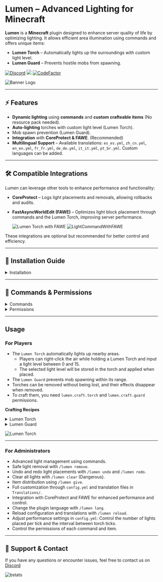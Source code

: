 # Lumen – Advanced Lighting for Minecraft

**Lumen** is a **Minecraft** plugin designed to enhance server quality of life by optimizing lighting. It allows efficient area illumination using commands and offers unique items:

- **Lumen Torch** – Automatically lights up the surroundings with custom light level.
- **Lumen Guard** – Prevents hostile mobs from spawning.

[![Discord](https://img.shields.io/discord/1079917552588816484?label=Discord&logo=discord&logoColor=white&color=31FFA3&style=for-the-badge)](https://erosmari.com/discord) ![](https://img.shields.io/badge/Made%20with-%E2%9D%A4%EF%B8%8F%20by%20stargaze-31FFA3?style=for-the-badge) [![CodeFactor](https://img.shields.io/codefactor/grade/github/soystargaze/lumen?style=for-the-badge&logo=codefactor&logoColor=white&color=31FFA3)](https://www.codefactor.io/repository/github/soystargaze/lumen)

![Banner Logo](https://cdn.modrinth.com/data/izTZx6gw/images/ed1c78a69e6aba737ccc687acc242140fcce6299.png)

---

## ⚡️ Features

- **Dynamic lighting** using **commands** and **custom crafteable items** (No resource pack needed).
- **Auto-lighting** torches with custom light level (Lumen Torch).
- Mob spawn prevention (Lumen Guard).
- **Integration** with **CoreProtect & FAWE**. (Recommended)
- **Multilingual Support** – Available translations: `es_es.yml`, `zh_cn.yml`, `en_en.yml`, `fr_fr.yml`, `de_de.yml`, `it_it.yml`, `pt_br.yml`. Custom languages can be added.

---

## 🛠️ Compatible Integrations

Lumen can leverage other tools to enhance performance and functionality:

- **CoreProtect** – Logs light placements and removals, allowing rollbacks and audits.
- **FastAsyncWorldEdit (FAWE)** – Optimizes light block placement through commands and the Lumen Torch, improving server performance.

  ![Lumen Torch with FAWE](https://imgur.com/pgmWWE1.gif)
  ![LightCommandWithFAWE](https://imgur.com/tqJ3gLA.gif)

These integrations are optional but recommended for better control and efficiency.

---

## 📌 Installation Guide

<details><summary>Installation</summary>

## **Prerequisites**
Before installing Lumen, make sure your server meets the following requirements:

- **Minecraft Server:** PaperMC **1.21 or higher** (recommended **1.21.4**, the latest stable version).
- **Java:** Version **21 or higher**.
- **Optional Dependencies:**
    - **CoreProtect (Optional):** Enables tracking and rollback of placed or removed lights. Integration can be verified in the console upon server startup.
    - **FastAsyncWorldEdit (Optional):** Optimizes performance for placing and removing large amounts of lights.

---

## **Step 1: Download the Plugin**
Download the latest version of **Lumen** from [Modrinth](https://modrinth.com/plugin/lumen) and ensure you obtain a valid `.jar` file.

---

## **Step 2: Installation**
1. **Upload the file** `Lumen.jar` to the `plugins/` folder of your PaperMC server.
2. **Restart the server** to automatically generate the configuration files.
3. **Verify installation** by checking the console. If the installation was successful, you will see a message indicating that the plugin has been loaded correctly.

---

## **Step 3: Initial Configuration**
1. **Navigate to the configuration folder:** `plugins/Lumen/`
2. **Edit `config.yml`** to adjust performance settings, such as:
    - `command_lights_per_tick`: Number of lights added per tick when using commands.
    - `torch_lights_per_tick`: Number of lights added per tick when using torches.
    - `torch_tick_interval`: Interval between torch ticks.
    - `mob_torch_radius`: Protection radius of the anti-mob torch.
3. **If using CoreProtect,** check the server console on startup. If integration is successful, you will see a message indicating that CoreProtect has been detected and is active in Lumen.
4. **If using FastAsyncWorldEdit,** ensure it is installed and properly configured to optimize the placement and removal of lights.

---

## **Step 4: Troubleshooting**
- **The plugin does not load:** It is recommended to use **PaperMC 1.21.4**, the latest stable version. Also, ensure you are using Java 21 or higher.
- **CoreProtect errors:** Check the console when starting the server. If integration does not activate, ensure CoreProtect is correctly installed.
- **Low performance when placing lights:** Adjust values in `config.yml` and/or install **FastAsyncWorldEdit** to optimize large-scale block processing.
- Only newly placed `Lumen Torch` and `Lumen Guard` will have effects of changes in config.yml. Previously placed torches will not be affected unless removed and placed again.

---

## **Support & Contact**
If you encounter issues or have questions, contact support on **[Discord](https://erosmari.com/discord)** or refer to the official plugin documentation.

</details>

---

## 🔐 Commands & Permissions

<details>
<summary>Commands</summary>

Lumen also provides a variety of aliases for each command `/lumen`, `/lu`, and `/l`.

- `/lumen light <range> <light_level> <include_skylight>` – Places lights dynamically.
- `/lumen undo` – Undoes previous light placements.
- `/lumen redo` – Redoes removed lights.
- `/lumen remove area <range>` – Removes lights in a specified area.
- `/lumen clear confirm` – Clears all registered lights.
- `/lumen give <player/all> <torch_type> <quantity>` – Gives torches to players.
- `/lumen reload` – Reloads configuration and translations.
- `/lumen lang <language>` – Changes the plugin language.

</details>

<details>
<summary>Permissions</summary>

- `lumen.light` – Permission to use `/lumen light`.
- `lumen.cancel` – Permission to cancel active tasks.
- `lumen.undo` – Permission to undo placements.
- `lumen.redo` – Permission to redo removed lights.
- `lumen.remove` – Permission to remove lights.
- `lumen.clear` – Permission to clear all lights.
- `lumen.give` – Permission to give `Lumen Torch` and `Lumen Guard`.
- `lumen.reload` – Permission to reload configuration and translations.
- `lumen.lang` – Permission to change the language.
- `lumen.craft.torch` – Permission to craft the `Lumen Torch`.
- `lumen.craft.guard` – Permission to craft the `Lumen Guard`.

</details>

---

## Usage

### For Players
- The `Lumen Torch` automatically lights up nearby areas.
    - Players can right-click the air while holding a Lumen Torch and input a light level between 0 and 15.
    - The selected light level will be stored in the torch and applied when placed.
- The `Lumen Guard` prevents mob spawning within its range.
- Torches can be removed without being lost, and their effects disappear when removed.
- To craft them, you need `lumen.craft.torch` and `lumen.craft.guard` permissions.

**Crafting Recipes**
<details>
<summary>Lumen Torch</summary>

![Lumen Torch Recipe](https://cdn.modrinth.com/data/izTZx6gw/images/3b24b9cfe98580f238256d836aa834aa0eb637de.png)

</details>
<details>
<summary>Lumen Guard</summary>

![Lumen Guard Recipe](https://cdn.modrinth.com/data/izTZx6gw/images/fcc06b4f5b13ef6a5db471241a713acd3b700195.png)

</details>

![Lumen Torch](https://imgur.com/3OQtjzg.gif)

---

### For Administrators
- Advanced light management using commands.
- Safe light removal with `/lumen remove`.
- Undo and redo light placements with `/lumen undo` and `/lumen redo`.
- Clear all lights with `/lumen clear` (Dangerous).
- Item distribution using `/lumen give`.
- Full customization through `config.yml` and translation files in `Translations/`.
- Integration with CoreProtect and FAWE for enhanced performance and control.
- Change the plugin language with `/lumen lang`.
- Reload configuration and translations with `/lumen reload`.
- Adjust performance settings in `config.yml`: Control the number of lights placed per tick and the interval between torch ticks.
- Control the permissions of each command and item.

---

## 💬 Support & Contact

If you have any questions or encounter issues, feel free to contact us on [Discord](https://erosmari.com/discord)

![bstats](https://bstats.org/signatures/bukkit/Lumen%20-%20Ultimate%20Lightning.svg)
